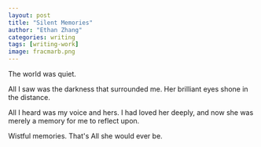 ```yaml
---
layout: post
title: "Silent Memories"
author: "Ethan Zhang"
categories: writing
tags: [writing-work]
image: fracmarb.png
---
```


<html>
  <head>
    <title>Silent Memories</title>
  </head>
  <body>
  <p>The world was quiet. </p>
<p>All I saw was the darkness that surrounded me. Her brilliant eyes shone in the distance. </p>
<p>All I heard was my voice and hers. I had loved her deeply, and now she was merely a memory for me to reflect upon. </p>
<p>Wistful memories. That's All she would ever be.</p>
